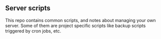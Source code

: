## Server scripts

This repo contains common scripts, and notes about managing your own server.
Some of them are project specific scripts like backup scripts triggered by cron jobs, etc.
